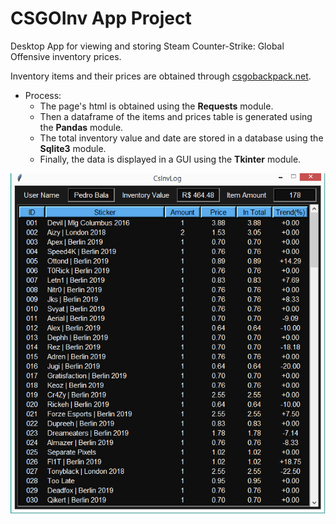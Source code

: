 # CSGOInv App Project
  Desktop App for viewing and storing Steam Counter-Strike: Global Offensive inventory prices.
  
  Inventory items and their prices are obtained through <a href="https://csgobackpack.net/">csgobackpack.net</a>.
  
  * Process:
    * The page's html is obtained using the <strong>Requests</strong> module.
    * Then a dataframe of the items and prices table is generated using the <strong>Pandas</strong> module.
    * The total inventory value and date are stored in a database using the <strong>Sqlite3</strong> module.
    * Finally, the data is displayed in a GUI using the <strong>Tkinter</strong> module.

<kbd><img src="img/csgoinv.png"></kbd>
